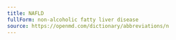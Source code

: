 ```yaml
---
title: NAFLD
fullForm: non-alcoholic fatty liver disease
source: https://openmd.com/dictionary/abbreviations/n
---
```

